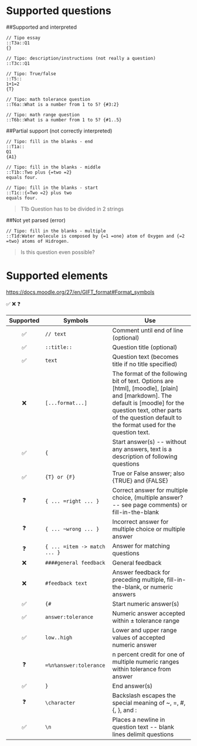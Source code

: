 # Supported questions

##Supported and interpreted

```
// Tipo essay
::T3a::Q1
{}

// Tipo: description/instructions (not really a question)
::T3c::Q1

// Tipo: True/false
::T5::
1+1=2
{T}

// Tipo: math tolerance question
::T6a::What is a number from 1 to 5? {#3:2}

// Tipo: math range question
::T6b::What is a number from 1 to 5? {#1..5}
```


##Partial support (not correctly interpreted)

```
// Tipo: fill in the blanks - end
::T1a::
Q1
{A1}

// Tipo: fill in the blanks - middle
::T1b::Two plus {=two =2}
equals four.

// Tipo: fill in the blanks - start
::T1c::{=Two =2} plus two
equals four.

```
> T1b Question has to be divided in 2 strings

##Not yet parsed (error)

```
// Tipo: fill in the blanks - multiple
::T1d:Water molecule is composed by {=1 =one} atom of Oxygen and {=2 =two} atoms of Hidrogen.
```
> Is this question even possible?


# Supported elements

https://docs.moodle.org/27/en/GIFT_format#Format_symbols

:white_check_mark:
:x:
:question:

| Supported | Symbols |	Use |
|:---------:| ------- | --- |
| :white_check_mark: |`// text` |	Comment until end of line (optional) |
| :white_check_mark: |`::title::` |	Question title (optional) |
| :white_check_mark: |`text` |	Question text (becomes title if no title specified) |
| :x: |`[...format...]` |	The format of the following bit of text. Options are [html], [moodle], [plain] and [markdown]. The default is [moodle] for the question text, other parts of the question default to the format used for the question text. |
| :white_check_mark: |`{` |	Start answer(s) -- without any answers, text is a description of following questions |
| :white_check_mark: |`{T} or {F}` |	True or False answer; also {TRUE} and {FALSE} |
| :question: |`{ ... =right ... }` |	Correct answer for multiple choice, (multiple answer? -- see page comments) or fill-in-the-blank |
| :question: |`{ ... ~wrong ... }` |	Incorrect answer for multiple choice or multiple answer |
| :question: |`{ ... =item -> match ... }` |	Answer for matching questions |
| :x: |`####general feedback` | General feedback |
| :x: |`#feedback text` |	Answer feedback for preceding multiple, fill-in-the-blank, or numeric answers |
| :white_check_mark: |`{#` |	Start numeric answer(s) |
| :white_check_mark: |`answer:tolerance` |	Numeric answer accepted within ± tolerance range |
| :white_check_mark: |`low..high` |	Lower and upper range values of accepted numeric answer |
| :question: |`=%n%answer:tolerance` |	n percent credit for one of multiple numeric ranges within tolerance from answer |
| :white_check_mark: |`}` |	End answer(s) |
| :question: |`\character` |	Backslash escapes the special meaning of ~, =, #, {, }, and : |
| :white_check_mark: |`\n` |	Places a newline in question text -- blank lines delimit questions |
